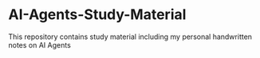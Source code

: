 # AI-Agents-Study-Material
This repository contains study  material including my personal handwritten notes on AI Agents
